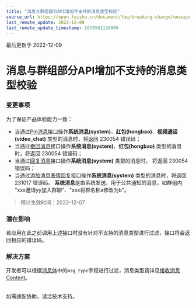 ```yaml
---
title: "消息与群组部分API增加不支持的消息类型校验"
source_url: https://open.feishu.cn/document/faq/breaking-change/unsupported-message-type-verification
last_remote_update: 2022-12-09
last_remote_update_timestamp: 1670581138000
---
```

最后更新于 2022-12-09

# 消息与群组部分API增加不支持的消息类型校验
### 变更事项
为了保证产品体验能力一致：
- 当通过[Pin消息](https://open.feishu.cn/document/uAjLw4CM/ukTMukTMukTM/reference/im-v1/pin/create)接口操作**系统消息(system)**、**红包(hongbao)**、**视频通话(video_chat)** 类型的消息时，将返回 230054 错误码；
- 当通过[撤回消息](https://open.feishu.cn/document/uAjLw4CM/ukTMukTMukTM/reference/im-v1/message/delete)接口操作**系统消息(system)**、**红包(hongbao)** 类型的消息时，将返回 230054 错误码；
- 当通过[回复消息](https://open.feishu.cn/document/uAjLw4CM/ukTMukTMukTM/reference/im-v1/message/reply)接口操作**系统消息(system)** 类型的消息时， 将返回 230054 错误码；
- 当通过[添加消息表情回复](https://open.feishu.cn/document/uAjLw4CM/ukTMukTMukTM/reference/im-v1/message-reaction/create)接口操作**系统消息(system)** 类型的消息时，将返回 231017 错误码。
**系统消息**是由系统发送、用于公共通知的消息，如群组内 "xxx邀请yy加入群聊"、"xxx将群名称a修改为b"。

> 预计生效时间：2022-12-07<br>

### 潜在影响
若应用在此之前调用上述接口时没有针对不支持的消息类型进行过滤，接口将会返回相应的错误码。

### 解决方案
开发者可以根据[消息体](https://open.feishu.cn/document/uAjLw4CM/ukTMukTMukTM/reference/im-v1/message/intro)中的`msg_type`字段进行过滤，消息类型请详见[接收消息Content](https://open.feishu.cn/document/uAjLw4CM/ukTMukTMukTM/im-v1/message/events/message_content)。

<br> 如需适配协助，请洽技术支持。
